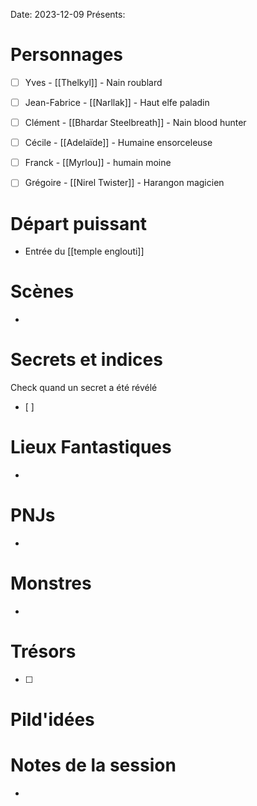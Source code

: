 Date: 2023-12-09
Présents: 


# Personnages
- [ ] Yves - [[Thelkyl]] - Nain roublard
- [ ] Jean-Fabrice - [[Narllak]] - Haut elfe paladin
- [ ] Clément - [[Bhardar Steelbreath]] - Nain blood hunter
- [ ] Cécile - [[Adelaïde]] - Humaine ensorceleuse
- [ ] Franck - [[Myrlou]] - humain moine
- [ ] Grégoire - [[Nirel Twister]] - Harangon magicien


# Départ puissant
* Entrée du [[temple englouti]]

# Scènes
- 

# Secrets et indices
Check quand un secret a été révélé
- [ ] 

# Lieux Fantastiques
- 

# PNJs
- 

# Monstres
- 

# Trésors
- [ ]


# Pild'idées
> 

# Notes de la session
- 

